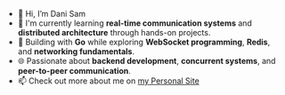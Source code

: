 - 👋 Hi, I’m Dani Sam
- 🔭 I'm currently learning **real-time communication systems** and **distributed architecture** through hands-on projects.
- 🚀 Building with **Go** while exploring **WebSocket programming**, **Redis**, and **networking fundamentals**.
- 🌐 Passionate about **backend development**, **concurrent systems**, and **peer-to-peer communication**.
- 📫 Check out more about me on [my Personal Site](https://dani-sam.github.io/Personal-Website)
<!--
**dani-sam/dani-sam** is a ✨ _special_ ✨ repository because its `README.md` (this file) appears on your GitHub profile.

Here are some ideas to get you started:

- 🔭 I’m currently working on ...
- 🌱 I’m currently learning ...
- 👯 I’m looking to collaborate on ...
- 🤔 I’m looking for help with ...
- 💬 Ask me about ...
- 📫 How to reach me: ...
- 😄 Pronouns: ...
- ⚡ Fun fact: ...
-->
